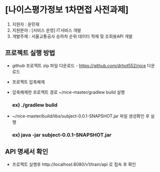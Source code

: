 # [나이스평가정보 1차면접 사전과제]
1. 지원자 : 윤민재
2. 지원분야 : [서비스 운영] IT서비스 개발 
3. 개발주제 : 서울교통공사 승하차 순위 데이터 적재 및 조회용API 개발

## 프로젝트 실행 방법

- github 프로젝트 zip 파일 다운로드 - https://github.com/drhot552/nice 다운로드

- 프로젝트 압축해제 
- 압축해제한 프로젝트 경로 ~/nice-master/gradlew build 실행
  ### ex) ./gradlew build
- ~/nice-master/build/libs/subject-0.0.1-SNAPSHOT.jar 파일 생성확인 후 실행
  ### ex) java -jar subject-0.0.1-SNAPSHOT.jar
  
## API 명세서 확인
- 프로젝트 실행후 http://localhost:8080/v1/train/api 로 접속 후 확인
